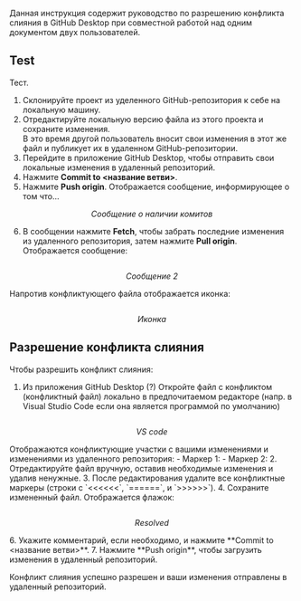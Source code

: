 Данная инструкция содержит руководство по разрешению конфликта слияния в GitHub Desktop при совместной работой над одним документом двух пользователей.

## Test

Тест.

1. Склонируйте проект из уделенного GitHub-репозитория к себе на локальную машину.  
2. Отредактируйте локальную версию файла из этого проекта и сохраните изменения. <br>В это время другой пользователь вносит свои изменения в этот же файл и публикует их в удаленном GitHub-репозитории.
3. Перейдите в приложение GitHub Desktop, чтобы отправить свои локальные изменения в  удаленный репозиторий.
4. Нажмите **Commit to <название ветви>**.
5. Нажмите **Push origin**.  Отображается сообщение, информирующее о том что...
<center><a href='https://svgshare.com/s/1C3u' ><img src='https://svgshare.com/i/1C3u.svg' title='' /></a></center>
<center><i>Сообщение о наличии комитов</i></center>

6. В сообщении нажмите **Fetch**, чтобы забрать последние изменения из удаленного репозитория, затем нажмите **Pull origin**. <br> Отображается сообщение:  
<p><center><a href='https://svgshare.com/s/1C5W' ><img src='https://svgshare.com/i/1C5W.svg' title='' /></a></center>
<p><center><i>Сообщение 2</i></center><p>
Напротив конфликтующего файла отображается иконка:
<p><center><a href='https://svgshare.com/s/1C5t' ><img src='https://svgshare.com/i/1C5t.svg' title='' /></a></center>
<p><center><i>Иконка</i></center>

## Разрешение конфликта слияния

Чтобы разрешить конфликт слияния:

1.  Из приложения GitHub Desktop (?) Откройте файл с конфликтом (конфликтный файл) локально в предпочитаемом редакторе (напр. в Visual Studio Code если она является программой по умолчанию)
<p><center><a href='https://svgshare.com/s/1C5c' ><img src='https://svgshare.com/i/1C5c.svg' title='' /></a></center>
<p><center><i>VS code</i></center>
<p> Отображаются конфликтующие участки с вашими изменениями и изменениями из удаленного репозитория:
- Маркер 1:
- Маркер 2:
2. Отредактируйте файл вручную, оставив необходимые изменения и удалив ненужные.
3. После редактирования удалите все конфликтные маркеры (строки с `<<<<<<`, `======`, и `>>>>>>`).
4. Сохраните измененный файл. Отображается флажок:
<p><center><a href='https://svgshare.com/s/1C5s' ><img src='https://svgshare.com/i/1C5s.svg' title='' /></a></center>
<p><center><i>Resolved</i></center><p>
6. Укажите комментарий, если необходимо, и нажмите **Commit to <название ветви>**.
7. Нажмите **Push origin**, чтобы загрузить изменения в удаленный репозиторий.

Конфликт слияния успешно разрешен и ваши изменения отправлены в удаленный репозиторий. 


